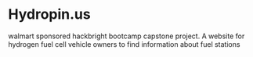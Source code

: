 # Hydropin.us
walmart sponsored hackbright bootcamp capstone project. A website for hydrogen fuel cell vehicle owners to find information about fuel stations
